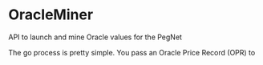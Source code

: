 # OracleMiner
API to launch and mine Oracle values for the PegNet

The go process is pretty simple.  You pass an Oracle Price Record (OPR) to 